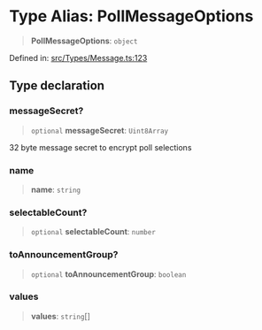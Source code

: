 # Type Alias: PollMessageOptions

> **PollMessageOptions**: `object`

Defined in: [src/Types/Message.ts:123](https://github.com/Fokusdotid/bail/blob/cf6cc85134e12081bc635cea02cc0eee74033a81/src/Types/Message.ts#L123)

## Type declaration

### messageSecret?

> `optional` **messageSecret**: `Uint8Array`

32 byte message secret to encrypt poll selections

### name

> **name**: `string`

### selectableCount?

> `optional` **selectableCount**: `number`

### toAnnouncementGroup?

> `optional` **toAnnouncementGroup**: `boolean`

### values

> **values**: `string`[]

